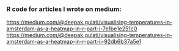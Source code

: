 ### R code for articles I wrote on medium:

https://medium.com/@deepak.gulati/visualising-temperatures-in-amsterdam-as-a-heatmap-in-r-part-i-7e1be1e251c0
https://medium.com/@deepak.gulati/visualising-temperatures-in-amsterdam-as-a-heatmap-in-r-part-ii-92db6b37a5e1
